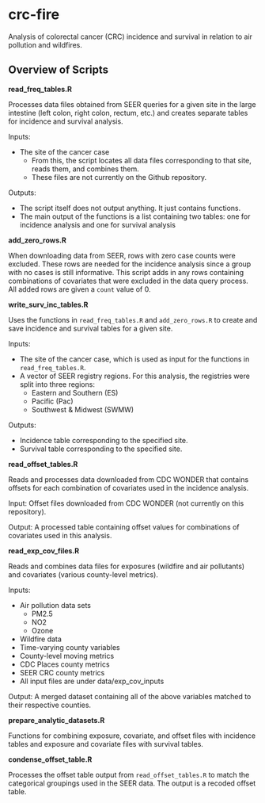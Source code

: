 # crc-fire
Analysis of colorectal cancer (CRC) incidence and survival in relation to air pollution and wildfires.

## Overview of Scripts
**read_freq_tables.R**

Processes data files obtained from SEER queries for a given site in the large intestine (left colon, right colon, rectum, etc.) and creates separate tables for incidence and survival analysis.

Inputs:
- The site of the cancer case
  - From this, the script locates all data files corresponding to that site, reads them, and combines them.
  - These files are not currently on the Github repository.

Outputs:
- The script itself does not output anything. It just contains functions.
- The main output of the functions is a list containing two tables: one for incidence analysis and one for survival analysis

**add_zero_rows.R**

When downloading data from SEER, rows with zero case counts were excluded. These rows are needed for the incidence analysis since a group with no cases is still informative. This script adds in any rows containing combinations of covariates that were excluded in the data query process. All added rows are given a `count` value of 0.

**write_surv_inc_tables.R**

Uses the functions in `read_freq_tables.R` and `add_zero_rows.R` to create and save incidence and survival tables for a given site.

Inputs:
- The site of the cancer case, which is used as input for the functions in `read_freq_tables.R`.
- A vector of SEER registry regions. For this analysis, the registries were split into three regions:
  - Eastern and Southern (ES)
  - Pacific (Pac)
  - Southwest & Midwest (SWMW)
 
Outputs:
- Incidence table corresponding to the specified site.
- Survival table corresponding to the specified site.

**read_offset_tables.R**

Reads and processes data downloaded from CDC WONDER that contains offsets for each combination of covariates used in the incidence analysis.

Input: Offset files downloaded from CDC WONDER (not currently on this repository).

Output: A processed table containing offset values for combinations of covariates used in this analysis.

**read_exp_cov_files.R**

Reads and combines data files for exposures (wildfire and air pollutants) and covariates (various county-level metrics).

Inputs:
- Air pollution data sets
  - PM2.5
  - NO2
  - Ozone
- Wildfire data
- Time-varying county variables
- County-level moving metrics
- CDC Places county metrics
- SEER CRC county metrics
- All input files are under data/exp_cov_inputs

Output: A merged dataset containing all of the above variables matched to their respective counties.

**prepare_analytic_datasets.R**

Functions for combining exposure, covariate, and offset files with incidence tables and exposure and covariate files with survival tables.

**condense_offset_table.R**

Processes the offset table output from `read_offset_tables.R` to match the categorical groupings used in the SEER data. The output is a recoded offset table.
